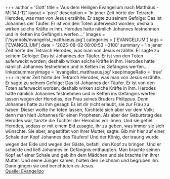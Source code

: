 +++
author = 'Gott'
title = 'Aus dem Heiligen Evangelium nach Matthäus - Mt 14,1-12'
layout = 'post'
description = 'In jener Zeit hörte der Tetrarch Herodes, was man von Jesus erzählte. Er sagte zu seinem Gefolge: Das ist Johannes der Täufer. Er ist von den Toten auferweckt worden; deshalb wirken solche Kräfte in ihm. Herodes hatte nämlich Johannes festnehmen und in Ketten ins Gefängnis werfen....'
images = ['/symbols/evangelist_matthaeus.jpg']
categories = ['EVANGELIUM']
tags = ['EVANGELIUM']
date = '2025-08-02 08:00:53 +0100'
summary = 'In jener Zeit hörte der Tetrarch Herodes, was man von Jesus erzählte. Er sagte zu seinem Gefolge: Das ist Johannes der Täufer. Er ist von den Toten auferweckt worden; deshalb wirken solche Kräfte in ihm. Herodes hatte nämlich Johannes festnehmen und in Ketten ins Gefängnis werfen....'
linkedsummaryImage = 'evangelist_matthaeus.jpg'
keepImageRatio = 'true'
+++
In jener Zeit hörte der Tetrarch Herodes, was man von Jesus erzählte.
Er sagte zu seinem Gefolge: Das ist Johannes der Täufer. Er ist von den Toten auferweckt worden; deshalb wirken solche Kräfte in ihm.
Herodes hatte nämlich Johannes festnehmen und in Ketten ins Gefängnis werfen lassen wegen der Herodias, der Frau seines Bruders Philippus.<!--more-->
Denn Johannes hatte zu ihm gesagt: Es ist dir nicht erlaubt, sie zur Frau zu haben.
Dieser wollte ihn töten lassen, fürchtete sich aber vor dem Volk; denn man hielt Johannes für einen Propheten.
Als aber der Geburtstag des Herodes war, tanzte die Tochter der Herodias vor ihnen. Und sie gefiel Herodes,
sodass er mit einem Eid zusagte, ihr zu geben, was immer sie sich wünschte.
Sie aber, angestiftet von ihrer Mutter, sagte: Gib mir hier auf einer Schale den Kopf Johannes&#146; des Täufers!
Und der König, der traurig wurde wegen der Eide und wegen der Gäste, befahl, den Kopf zu bringen.
Und er schickte und ließ Johannes im Gefängnis enthaupten.
Man brachte seinen Kopf auf einer Schale und gab ihn dem Mädchen und sie brachte ihn ihrer Mutter.
Und seine Jünger kamen, holten den Leichnam und begruben ihn. Dann gingen sie und berichteten es Jesus.<br> [Quelle: Evangelizo](https://evangeliumtagfuertag.org/DE/gospel)